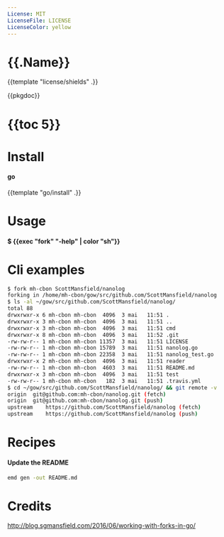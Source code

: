 ```yaml
---
License: MIT
LicenseFile: LICENSE
LicenseColor: yellow
---
```

# {{.Name}}

{{template "license/shields" .}}

{{pkgdoc}}

# {{toc 5}}

# Install

#### go
{{template "go/install" .}}

# Usage

#### $ {{exec "fork" "-help" | color "sh"}}

# Cli examples

```sh
$ fork mh-cbon ScottMansfield/nanolog
forking in /home/mh-cbon/gow/src/github.com/ScottMansfield/nanolog
$ ls -al ~/gow/src/github.com/ScottMansfield/nanolog/
total 88
drwxrwxr-x 6 mh-cbon mh-cbon  4096  3 mai   11:51 .
drwxrwxr-x 3 mh-cbon mh-cbon  4096  3 mai   11:51 ..
drwxrwxr-x 3 mh-cbon mh-cbon  4096  3 mai   11:51 cmd
drwxrwxr-x 8 mh-cbon mh-cbon  4096  3 mai   11:52 .git
-rw-rw-r-- 1 mh-cbon mh-cbon 11357  3 mai   11:51 LICENSE
-rw-rw-r-- 1 mh-cbon mh-cbon 15789  3 mai   11:51 nanolog.go
-rw-rw-r-- 1 mh-cbon mh-cbon 22358  3 mai   11:51 nanolog_test.go
drwxrwxr-x 2 mh-cbon mh-cbon  4096  3 mai   11:51 reader
-rw-rw-r-- 1 mh-cbon mh-cbon  4603  3 mai   11:51 README.md
drwxrwxr-x 3 mh-cbon mh-cbon  4096  3 mai   11:51 test
-rw-rw-r-- 1 mh-cbon mh-cbon   182  3 mai   11:51 .travis.yml
$ cd ~/gow/src/github.com/ScottMansfield/nanolog/ && git remote -v
origin	git@github.com:mh-cbon/nanolog.git (fetch)
origin	git@github.com:mh-cbon/nanolog.git (push)
upstream	https://github.com/ScottMansfield/nanolog (fetch)
upstream	https://github.com/ScottMansfield/nanolog (push)

```

# Recipes

#### Update the README

```sh
emd gen -out README.md
```

# Credits

http://blog.sgmansfield.com/2016/06/working-with-forks-in-go/
